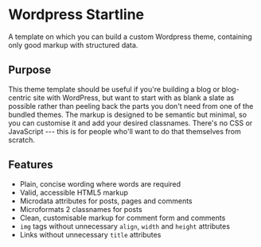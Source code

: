 # Wordpress Startline #

A template on which you can build a custom Wordpress theme, containing only good markup with structured data.

## Purpose

This theme template should be useful if you're building a blog or blog-centric site with WordPress, but want to start with as blank a slate as possible rather than peeling back the parts you don't need from one of the bundled themes. The markup is designed to be semantic but minimal, so you can customise it and add your desired classnames. There's no CSS or JavaScript --- this is for people who'll want to do that themselves from scratch.

## Features

- Plain, concise wording where words are required
- Valid, accessible HTML5 markup
- Microdata attributes for posts, pages and comments
- Microformats 2 classnames for posts
- Clean, customisable markup for comment form and comments
- `img` tags without unnecessary `align`, `width` and `height` attributes
- Links without unnecessary `title` attributes
